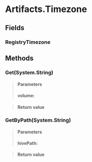 ﻿


# Artifacts.Timezone

## Fields

### RegistryTimezone

## Methods


### Get(System.String)

> #### Parameters
> **volume:** 

> #### Return value
> 

### GetByPath(System.String)

> #### Parameters
> **hivePath:** 

> #### Return value
> 